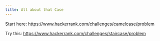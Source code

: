 ```yaml
---
title: All about that Case
---
```


Start here: https://www.hackerrank.com/challenges/camelcase/problem

Try this: https://www.hackerrank.com/challenges/staircase/problem
